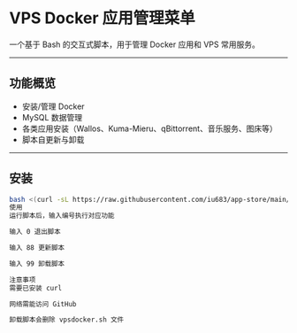 # VPS Docker 应用管理菜单

一个基于 Bash 的交互式脚本，用于管理 Docker 应用和 VPS 常用服务。

---

## 功能概览

- 安装/管理 Docker  
- MySQL 数据管理  
- 各类应用安装（Wallos、Kuma-Mieru、qBittorrent、音乐服务、图床等）  
- 脚本自更新与卸载  

---

## 安装

```bash
bash <(curl -sL https://raw.githubusercontent.com/iu683/app-store/main/vpsdocker.sh)
使用
运行脚本后，输入编号执行对应功能

输入 0 退出脚本

输入 88 更新脚本

输入 99 卸载脚本

注意事项
需要已安装 curl

网络需能访问 GitHub

卸载脚本会删除 vpsdocker.sh 文件
